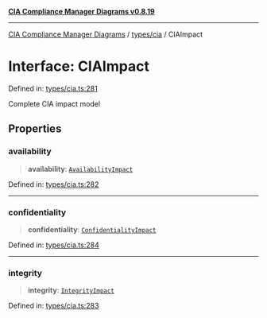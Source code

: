 [**CIA Compliance Manager Diagrams v0.8.19**](../../../README.md)

***

[CIA Compliance Manager Diagrams](../../../modules.md) / [types/cia](../README.md) / CIAImpact

# Interface: CIAImpact

Defined in: [types/cia.ts:281](https://github.com/Hack23/cia-compliance-manager/blob/8a17389ebf0d2a027875b835eec814811b99abcc/src/types/cia.ts#L281)

Complete CIA impact model

## Properties

### availability

> **availability**: [`AvailabilityImpact`](AvailabilityImpact.md)

Defined in: [types/cia.ts:282](https://github.com/Hack23/cia-compliance-manager/blob/8a17389ebf0d2a027875b835eec814811b99abcc/src/types/cia.ts#L282)

***

### confidentiality

> **confidentiality**: [`ConfidentialityImpact`](ConfidentialityImpact.md)

Defined in: [types/cia.ts:284](https://github.com/Hack23/cia-compliance-manager/blob/8a17389ebf0d2a027875b835eec814811b99abcc/src/types/cia.ts#L284)

***

### integrity

> **integrity**: [`IntegrityImpact`](IntegrityImpact.md)

Defined in: [types/cia.ts:283](https://github.com/Hack23/cia-compliance-manager/blob/8a17389ebf0d2a027875b835eec814811b99abcc/src/types/cia.ts#L283)
